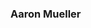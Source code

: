 ### Aaron Mueller

<!--
I'm a PhD candidate at Johns Hopkins University and visiting researcher at New York University. I'm interested in NLP, robust generalization, interpreting deep neural models, and multilinguality. My recent work has focused on causal probing methods, evaluating the inductive biases of pre-trained models, and understanding what, exactly, pre-training teaches models about the underlying structure of language. 

For more information, please check out:
- [https://aaronmueller.github.io](My personal website)
- [https://scholar.google.com/citations?user=lhwxXg4AAAAJ&hl=en](My Google Scholar)
